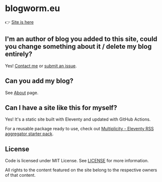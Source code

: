 # blogworm.eu

👉 [Site is here](https://blogworm.eu/)

## I'm an author of blog you added to this site, could you change something about it / delete my blog entirely?

Yes! [Contact me](https://lukaszwojcik.net/contact/) or [submit an issue](https://github.com/lwojcik/blogworm.eu/issues/new).

## Can you add my blog?

See [About](https://blogworm.eu/about/) page.

## Can I have a site like this for myself?

Yes! It's a static site built with Eleventy and updated with GitHub Actions.

For a reusable package ready to use, check out [Multiplicity - Eleventy RSS aggregator starter pack](https://github.com/lwojcik/eleventy-template-multiplicity).

## License

Code is licensed under MIT License. See [LICENSE](./LICENSE) for more information.

All rights to the content featured on the site belong to the respective owners of that content.
